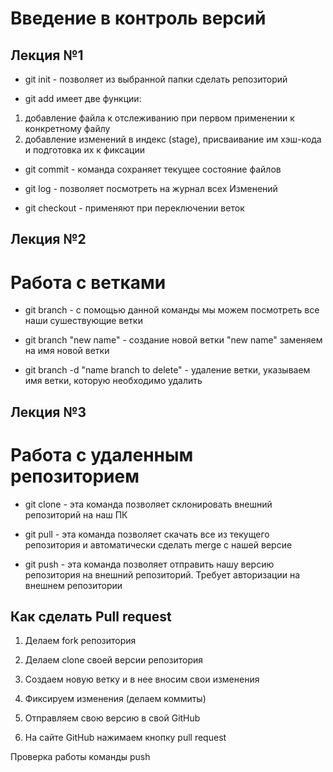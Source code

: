 # Введение в контроль версий

## Лекция №1

* git init - позволяет из выбранной папки сделать репозиторий

* git add имеет две функции:

1. добавление файла к отслеживанию при первом применении к конкретному файлу 
2. добавление изменений в индекс (stage), присваивание им хэш-кода и подготовка их к фиксации

* git commit - команда сохраняет текущее состояние файлов

* git log - позволяет посмотреть на журнал всех Изменений

* git checkout - применяют при переключении веток

## Лекция №2

# Работа с ветками
* git branch - с помощью данной команды мы можем посмотреть все наши сушествующие ветки

* git branch "new name"  - создание новой ветки "new name" заменяем на имя новой ветки

* git branch -d "name branch to delete" - удаление ветки, указываем имя ветки, которую необходимо удалить 

## Лекция №3

# Работа с удаленным репозиторием

* git clone - эта команда позволяет склонировать внешний репозиторий на наш ПК

* git pull - эта команда позволяет скачать все из текущего репозитория и автоматически сделать merge с нашей версие

* git push - эта команда позволяет отправить нашу версию репозитория на внешний репозиторий. Требует авторизации на внешнем репозитории

## Как сделать Pull request 

1. Делаем fork репозитория

2. Делаем clone своей версии репозитория

3. Создаем новую ветку и в нее вносим свои изменения

4. Фиксируем изменения (делаем коммиты)

5. Отправляем свою версию в свой GitHub

6. На сайте GitHub нажимаем кнопку pull request


Проверка работы команды push
